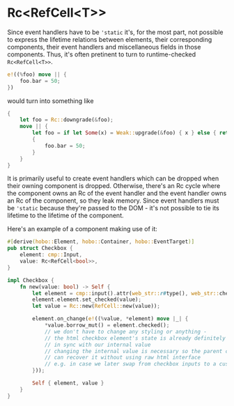 # Rc\<RefCell\<T>>

Since event handlers have to be `'static` it's, for the most part, not possible to express the lifetime relations between elements, their corresponding components, their event handlers and miscellaneous fields in those components. Thus, it's often pretinent to turn to runtime-checked `Rc<RefCell<T>>`.

```rust
e!((%foo) move || {
	foo.bar = 50;
})
```

would turn into something like

```rust
{
	let foo = Rc::downgrade(&foo);
	move || {
		let foo = if let Some(x) = Weak::upgrade(&foo) { x } else { return; };
		{
			foo.bar = 50;
		}
	}
}
```

It is primarily useful to create event handlers which can be dropped when their owning component is dropped. Otherwise, there's an Rc cycle where the component owns an Rc of the event handler and the event handler owns an Rc of the component, so they leak memory. Since event handlers must be `'static` because they're passed to the DOM - it's not possible to tie its lifetime to the lifetime of the component.

Here's an example of a component making use of it:

```rust
#[derive(hobo::Element, hobo::Container, hobo::EventTarget)]
pub struct Checkbox {
	element: cmp::Input,
	value: Rc<RefCell<bool>>,
}

impl Checkbox {
	fn new(value: bool) -> Self {
		let element = cmp::input().attr(web_str::r#type(), web_str::checkbox());
		element.element.set_checked(value);
		let value = Rc::new(RefCell::new(value));

		element.on_change(e!((%value, *element) move |_| {
			*value.borrow_mut() = element.checked();
			// we don't have to change any styling or anything -
			// the html checkbox element's state is already definitely
			// in sync with our internal value
			// changing the internal value is necessary so the parent component
			// can recover it without using raw html interface
			// e.g. in case we later swap from checkbox inputs to a custom checkbox
		}));

		Self { element, value }
	}
}
```
